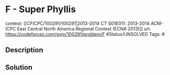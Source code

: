 # F - Super Phyllis

contest: [[CFICPC/100291/100291|2013-2014 CT S01E011: 2013-2014 ACM-ICPC East Central North America Regional Contest (ECNA 2013)]]
url: https://codeforces.com/gym/100291/problem/F
#Status/UNSOLVED
Tags: #

## Description

## Solution

